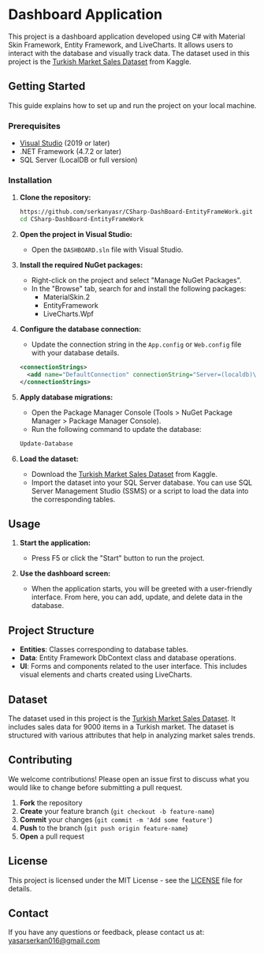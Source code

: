 # Dashboard Application

This project is a dashboard application developed using C# with Material Skin Framework, Entity Framework, and LiveCharts. It allows users to interact with the database and visually track data. The dataset used in this project is the [Turkish Market Sales Dataset](https://www.kaggle.com/datasets/omercolakoglu/turkish-market-sales-dataset-with-9000items) from Kaggle.

## Getting Started

This guide explains how to set up and run the project on your local machine.

### Prerequisites

- [Visual Studio](https://visualstudio.microsoft.com/) (2019 or later)
- .NET Framework (4.7.2 or later)
- SQL Server (LocalDB or full version)

### Installation

1. **Clone the repository:**

    ```sh
    https://github.com/serkanyasr/CSharp-DashBoard-EntityFrameWork.git
    cd CSharp-DashBoard-EntityFrameWork
    ```

2. **Open the project in Visual Studio:**

    - Open the `DASHBOARD.sln` file with Visual Studio.

3. **Install the required NuGet packages:**

    - Right-click on the project and select "Manage NuGet Packages".
    - In the "Browse" tab, search for and install the following packages:
      - MaterialSkin.2
      - EntityFramework
      - LiveCharts.Wpf

4. **Configure the database connection:**

    - Update the connection string in the `App.config` or `Web.config` file with your database details.

    ```xml
    <connectionStrings>
      <add name="DefaultConnection" connectionString="Server=(localdb)\\mssqllocaldb;Database=DashboardDB;Trusted_Connection=True;" providerName="System.Data.SqlClient"/>
    </connectionStrings>
    ```

5. **Apply database migrations:**

    - Open the Package Manager Console (Tools > NuGet Package Manager > Package Manager Console).
    - Run the following command to update the database:

    ```sh
    Update-Database
    ```

6. **Load the dataset:**

    - Download the [Turkish Market Sales Dataset](https://www.kaggle.com/datasets/omercolakoglu/turkish-market-sales-dataset-with-9000items) from Kaggle.
    - Import the dataset into your SQL Server database. You can use SQL Server Management Studio (SSMS) or a script to load the data into the corresponding tables.

## Usage

1. **Start the application:**

    - Press F5 or click the "Start" button to run the project.

2. **Use the dashboard screen:**

    - When the application starts, you will be greeted with a user-friendly interface. From here, you can add, update, and delete data in the database.

## Project Structure

- **Entities**: Classes corresponding to database tables.
- **Data**: Entity Framework DbContext class and database operations.
- **UI**: Forms and components related to the user interface. This includes visual elements and charts created using LiveCharts.

## Dataset

The dataset used in this project is the [Turkish Market Sales Dataset](https://www.kaggle.com/datasets/omercolakoglu/turkish-market-sales-dataset-with-9000items). It includes sales data for 9000 items in a Turkish market. The dataset is structured with various attributes that help in analyzing market sales trends.

## Contributing

We welcome contributions! Please open an issue first to discuss what you would like to change before submitting a pull request.

1. **Fork** the repository
2. **Create** your feature branch (`git checkout -b feature-name`)
3. **Commit** your changes (`git commit -m 'Add some feature'`)
4. **Push** to the branch (`git push origin feature-name`)
5. **Open** a pull request

## License

This project is licensed under the MIT License - see the [LICENSE](LICENSE) file for details.

## Contact

If you have any questions or feedback, please contact us at: [yasarserkan016@gmail.com](mailto:yasarserkan016@gmail.com)

